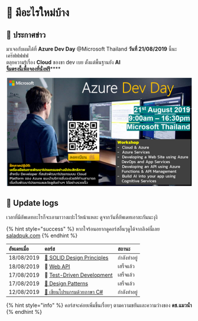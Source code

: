 # 📰 มีอะไรใหม่บ้าง

## 📣 ประกาศข่าว

มาเจอกับผมได้ที่ **Azure Dev Day** @Microsoft Thailand **วันที่ 21/08/2019** นี้นะเคร๊ฟฟฟฟฟ  
ตลุยความรู้เรื่อง **Cloud** ของขา dev เบย ตั้งแต่พื้นฐานยัง **AI**  
[**จิ้มตรงนี้เพื่อจองที่นั่งฟรี**](https://www.microsoftevents.com/profile/form/index.cfm?PKformID=0x7527554abcd&fbclid=IwAR0hJYbWxSbtNhgOz_5FRRMrvRD3Wn6cpb_9Ty4vgwOgQ8KkZCbN9Gl3PJ0)\*\*\*\*

![](.gitbook/assets/image%20%282%29.png)

## 🚩 Update logs

เวลาที่มีอัพเดทอะไรก็จะเอามาวางแปะไว้หน้าแหละ ดูจากวันที่อัพเดทเอาละกันนะงุงิ

{% hint style="success" %}
หากใจร้อนอยากดูคอร์สอื่นๆดูได้จากลิงค์นี้เลย [saladpuk.com](http://saladpuk.com)
{% endhint %}

| อัพเดทเมื่อ | คอร์ส | สถานะ |
| :--- | :--- | :--- |
| 18/08/2019 | [👶 SOLID Design Principles](https://saladpuk.gitbook.io/learn/basic/solid) | กำลังทำอยู่ |
| 18/08/2019 | 👦 [Web API](https://saladpuk.gitbook.io/learn/web/web-api-101) | เสร็จแล้ว |
| 17/08/2019 | 👦 [Test-Driven Development](https://saladpuk.gitbook.io/learn/software-testing/test-driven-development) | เสร็จแล้ว |
| 17/08/2019 | [🤴 Design Patterns](https://saladpuk.gitbook.io/learn/software-design/designpatterns) | เสร็จแล้ว |
| 12/08/2019 | [👶 เขียนโปรแกรมด้วยภาษา C\#](https://saladpuk.gitbook.io/learn/beginner-1/csharp101) | กำลังทำอยู่ |

{% hint style="info" %}
คอร์สจะค่อยเพิ่มขึ้นเรื่อยๆ ตามความขยันและความว่างของ **ดช.แมวน้ำ**
{% endhint %}



